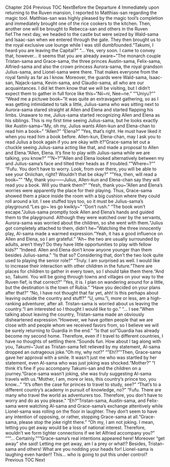 Chapter 204 Previous TOC NextBefore the Departure 4 Immediately upon returning to the Ruven mansion, I reported to Matthias-san regarding the magic tool. Matthias-san was highly pleased by the magic tool’s completion and immediately brought one of the rice cookers to the kitchen. Then, another one will be brought to Rebecca-san and others in the Ruven fief.The next day, we headed to the castle but were seized by Wald-sama and Isaac-san when we entered through the gate. They then brought us to the royal exclusive use lounge while I was still dumbfounded.“Takumi, I heard you are leaving the Capital?” “… Yes, very soon. I came to convey that, however… it seems that you are already aware~”The monarch couple Tristan-sama and Grace-sama, the three princes Austin-sama, Felix-sama, Alfried-sama and also the crown princess Aurora-sama, the royal grandson Julius-sama, and Lionel-sama were there. That makes everyone from the royal family as far as I know. Moreover, the guards were Wald-sama, Isaac-san, Najack-sama, Kevin-sama, and Claudio-sama, all who are our acquaintances. I did let them know that we will be visiting, but I didn’t expect them to gather in full force like this~“Nii~ni, Nee~ne.” “”Uniyu?”” “Wead me a pictuwe book~”It was quite an extravagant gathering, so as I was getting intimidated to talk a little, Julius-sama who was sitting next to Aurora-sama stared straight at Allen and Elena and started flapping his limbs. Unaware to me, Julius-sama started recognizing Allen and Elena as his siblings. This is my first time seeing Julius-sama, but he looks exactly like Austin-sama~“My, oh my, Julius wants Allen-kun and Elena-chan to read him a book~” “Allen?” “Elena?” “Yes, that’s right. He must have liked it when you read him a book before. Allen-kun, Elena-chan, may I ask you to read Julius a book again if you are okay with it?”Grace-sama let out a chuckle seeing Julius-sama acting like that, and made a proposal to Allen and Elena.“Allen, Elena. It’s fine to play with Julius-sama while we are talking, you know?” “”N~?””Allen and Elena looked alternatively between my and Julius-sama’s face and tilted their heads as if troubled.“”Where~?”” “Fufu. You don’t have to worry. Look, from over there, you will be able to see your Oniichan, right? Wouldn’t that be okay?” “”Yea, then, will read a book~”” “My, thank you——Julius, Allen-kun and Elena-chan say they will read you a book. Will you thank them?” “Yesh, thank you~”Allen and Elena’s worries were apparently the place for their playing. Thus, Grace-sama showed them a place inside the room with a big cushion where they could roll around a lot. I see stuffed toys too, so it must be Julius-sama’s playground.“Les go~ les go kwikly~” “Don’t rush.” “The book won’t escape.”Julius-sama promptly took Allen and Elena’s hands and guided them to the playground. Although they were watched over by the servants, Aurora-sama was worried about the children, so she went with them.“Julius got completely attached to them, didn’t he~”Watching the three innocently play, Al-sama made a warmed expression.“Yeah, it has a good influence on Allen and Elena, so I am grateful.” “Ah~ the two are usually surrounded by adults, aren’t they? Do they have little opportunities to play with fellow kids?” “Indeed. Allen and Elena don’t know anyone younger than them besides Julius-sama.” “Is that so? Considering that, don’t the two look quite used to playing the senior role?” “Truly. I am surprised as well. I would like to increase their interaction with other children in the future.”There are places for children to gather in every town, so I should take them there.“And so, Takumi. You will be going through towns and villages on your way to the Ruven fief, is that correct?” “Yes, it is. I plan on wandering around for a little, but the destination is the town of Rubia.” “Have you decided on your plans after that?” “No, I have not thought that far yet, ahh! Is this perhaps about leaving outside the country and stuff?” “U, umu.”I, more or less, am a high-ranking adventurer, after all. Tristan-sama is worried about us leaving the country.“I am interested so I thought I would like to go.” “… I see.”When talking about leaving the country, Tristan-sama made an obviously disheartened expression.“However, we have gotten people that we are close with and people whom we received favors from, so I believe we will be surely returning to Guardia in the end.” “Is that so!”Guardia has already become my second home. Therefore, even if I travel to different countries, I have no thoughts of settling there.“Sounds fun. How about I tag along with you, Takumi~”Just as Tristan-sama felt relieved by my statement, Al-sama dropped an outrageous joke.“Oh my, why not?” “”Eh!?””Then, Grace-sama gave her approval with a smile. It wasn’t just me who was startled by her statement, even Al-sama who was just joking was shocked.“Mother?” “I think it’s fine if you accompany Takumi-san and the children on a journey.”Grace-sama wasn’t joking, she was truly suggesting Al-sama travels with us.“Mother, I am, more or less, this country’s prince too, you know…” “It’s often the case for princes to travel to study, see?” “That’s to a different country’s academy in pursuit of knowledge, no?” “Fufu. There are many who travel the world as adventurers too. Therefore, you don’t have to worry and do as you please.” “Eh?”Tristan-sama, Austin-sama, and Felix-sama were watching Al-sama and Grace-sama’s exchange attentively while Lionel-sama was rolling on the floor in laughter. They don’t seem to have any intention of opposing, or rather, stopping Grace-sama at all.“Grace-sama, please stop the joke right there.” “Oh my, I am not joking. I mean, letting you get away would be a loss of national interest. Therefore, wouldn’t we form tighter connections if we let Alfried accompany you?” “””… Certainly.”””Grace-sama’s real intentions appeared here! Moreover “get away” she said! Letting me get away, am I a prey or what!? Besides, Tristan-sama and others! What are you nodding your heads for! Lionel-sama is laughing even harder!! This… who is going to put this under control? Previous TOC Next